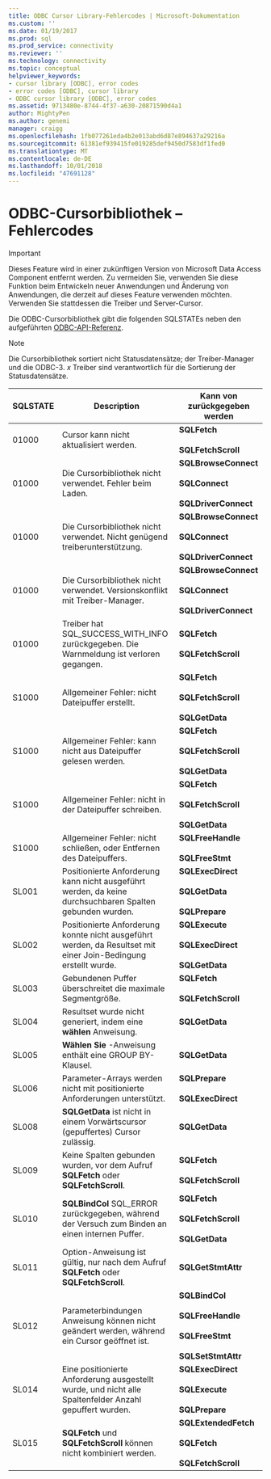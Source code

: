 ```yaml
---
title: ODBC Cursor Library-Fehlercodes | Microsoft-Dokumentation
ms.custom: ''
ms.date: 01/19/2017
ms.prod: sql
ms.prod_service: connectivity
ms.reviewer: ''
ms.technology: connectivity
ms.topic: conceptual
helpviewer_keywords:
- cursor library [ODBC], error codes
- error codes [ODBC], cursor library
- ODBC cursor library [ODBC], error codes
ms.assetid: 9713480e-8744-4f37-a630-20871590d4a1
author: MightyPen
ms.author: genemi
manager: craigg
ms.openlocfilehash: 1fb077261eda4b2e013abd6d87e894637a29216a
ms.sourcegitcommit: 61381ef939415fe019285def9450d7583df1fed0
ms.translationtype: MT
ms.contentlocale: de-DE
ms.lasthandoff: 10/01/2018
ms.locfileid: "47691128"
---
```

# <a name="odbc-cursor-library-error-codes"></a>ODBC-Cursorbibliothek – Fehlercodes
> [!IMPORTANT]  
>  Dieses Feature wird in einer zukünftigen Version von Microsoft Data Access Component entfernt werden. Zu vermeiden Sie, verwenden Sie diese Funktion beim Entwickeln neuer Anwendungen und Änderung von Anwendungen, die derzeit auf dieses Feature verwenden möchten. Verwenden Sie stattdessen die Treiber und Server-Cursor.  
  
 Die ODBC-Cursorbibliothek gibt die folgenden SQLSTATEs neben den aufgeführten [ODBC-API-Referenz](../../../odbc/reference/syntax/odbc-api-reference.md).  
  
> [!NOTE]  
>  Die Cursorbibliothek sortiert nicht Statusdatensätze; der Treiber-Manager und die ODBC-3. *x* Treiber sind verantwortlich für die Sortierung der Statusdatensätze.  
  
|SQLSTATE|Description|Kann von zurückgegeben werden|  
|--------------|-----------------|--------------------------|  
|01000|Cursor kann nicht aktualisiert werden.|**SQLFetch**<br /><br /> **SQLFetchScroll**|  
|01000|Die Cursorbibliothek nicht verwendet. Fehler beim Laden.|**SQLBrowseConnect**<br /><br /> **SQLConnect**<br /><br /> **SQLDriverConnect**|  
|01000|Die Cursorbibliothek nicht verwendet. Nicht genügend treiberunterstützung.|**SQLBrowseConnect**<br /><br /> **SQLConnect**<br /><br /> **SQLDriverConnect**|  
|01000|Die Cursorbibliothek nicht verwendet. Versionskonflikt mit Treiber-Manager.|**SQLBrowseConnect**<br /><br /> **SQLConnect**<br /><br /> **SQLDriverConnect**|  
|01000|Treiber hat SQL_SUCCESS_WITH_INFO zurückgegeben. Die Warnmeldung ist verloren gegangen.|**SQLFetch**<br /><br /> **SQLFetchScroll**|  
|S1000|Allgemeiner Fehler: nicht Dateipuffer erstellt.|**SQLFetch**<br /><br /> **SQLFetchScroll**<br /><br /> **SQLGetData**|  
|S1000|Allgemeiner Fehler: kann nicht aus Dateipuffer gelesen werden.|**SQLFetch**<br /><br /> **SQLFetchScroll**<br /><br /> **SQLGetData**|  
|S1000|Allgemeiner Fehler: nicht in der Dateipuffer schreiben.|**SQLFetch**<br /><br /> **SQLFetchScroll**<br /><br /> **SQLGetData**|  
|S1000|Allgemeiner Fehler: nicht schließen, oder Entfernen des Dateipuffers.|**SQLFreeHandle**<br /><br /> **SQLFreeStmt**|  
|SL001|Positionierte Anforderung kann nicht ausgeführt werden, da keine durchsuchbaren Spalten gebunden wurden.|**SQLExecDirect**<br /><br /> **SQLGetData**<br /><br /> **SQLPrepare**|  
|SL002|Positionierte Anforderung konnte nicht ausgeführt werden, da Resultset mit einer Join-Bedingung erstellt wurde.|**SQLExecute**<br /><br /> **SQLExecDirect**<br /><br /> **SQLGetData**|  
|SL003|Gebundenen Puffer überschreitet die maximale Segmentgröße.|**SQLFetch**<br /><br /> **SQLFetchScroll**|  
|SL004|Resultset wurde nicht generiert, indem eine **wählen** Anweisung.|**SQLGetData**|  
|SL005|**Wählen Sie** -Anweisung enthält eine GROUP BY-Klausel.|**SQLGetData**|  
|SL006|Parameter-Arrays werden nicht mit positionierte Anforderungen unterstützt.|**SQLPrepare**<br /><br /> **SQLExecDirect**|  
|SL008|**SQLGetData** ist nicht in einem Vorwärtscursor (gepuffertes) Cursor zulässig.|**SQLGetData**|  
|SL009|Keine Spalten gebunden wurden, vor dem Aufruf **SQLFetch** oder **SQLFetchScroll**.|**SQLFetch**<br /><br /> **SQLFetchScroll**|  
|SL010|**SQLBindCol** SQL_ERROR zurückgegeben, während der Versuch zum Binden an einen internen Puffer.|**SQLFetch**<br /><br /> **SQLFetchScroll**<br /><br /> **SQLGetData**|  
|SL011|Option-Anweisung ist gültig, nur nach dem Aufruf **SQLFetch** oder **SQLFetchScroll**.|**SQLGetStmtAttr**|  
|SL012|Parameterbindungen Anweisung können nicht geändert werden, während ein Cursor geöffnet ist.|**SQLBindCol**<br /><br /> **SQLFreeHandle**<br /><br /> **SQLFreeStmt**<br /><br /> **SQLSetStmtAttr**|  
|SL014|Eine positionierte Anforderung ausgestellt wurde, und nicht alle Spaltenfelder Anzahl gepuffert wurden.|**SQLExecDirect**<br /><br /> **SQLExecute**<br /><br /> **SQLPrepare**|  
|SL015|**SQLFetch** und **SQLFetchScroll** können nicht kombiniert werden.|**SQLExtendedFetch**<br /><br /> **SQLFetch**<br /><br /> **SQLFetchScroll**|
